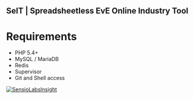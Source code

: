 ## SeIT | Spreadsheetless EvE Online Industry Tool

# Requirements
* PHP 5.4+
* MySQL / MariaDB
* Redis
* Supervisor
* Git and Shell access

[![SensioLabsInsight](https://insight.sensiolabs.com/projects/6ac73257-c949-4561-bc16-594f9a891410/big.png)](https://insight.sensiolabs.com/projects/6ac73257-c949-4561-bc16-594f9a891410)

